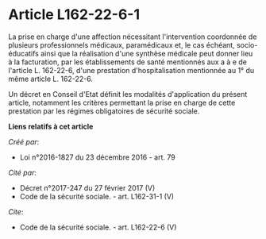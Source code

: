 # Article L162-22-6-1

La prise en charge d'une affection nécessitant l'intervention coordonnée de plusieurs professionnels médicaux, paramédicaux
et, le cas échéant, socio-éducatifs ainsi que la réalisation d'une synthèse médicale peut donner lieu à la facturation, par
les établissements de santé mentionnés aux a à e de l'article L. 162-22-6, d'une prestation d'hospitalisation mentionnée au
1° du même article L. 162-22-6. 

Un décret en Conseil d'Etat définit les modalités d'application du présent article, notamment les critères permettant la
prise en charge de cette prestation par les régimes obligatoires de sécurité sociale.

**Liens relatifs à cet article**

_Créé par_:

  - Loi n°2016-1827 du 23 décembre 2016 - art. 79

_Cité par_:

  - Décret n°2017-247 du 27 février 2017 (V)
  - Code de la sécurité sociale. - art. L162-31-1 (V)

_Cite_:

  - Code de la sécurité sociale. - art. L162-22-6 (V)
